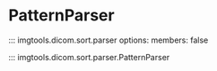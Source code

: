 # PatternParser

<!-- Only show the module level docstring  -->
::: imgtools.dicom.sort.parser
    options:
      members: false

::: imgtools.dicom.sort.parser.PatternParser
